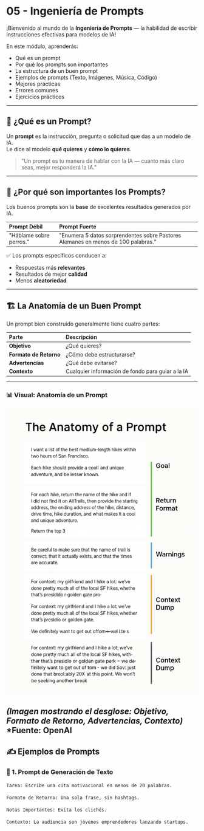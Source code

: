 # 05 - Ingeniería de Prompts

¡Bienvenido al mundo de la **Ingeniería de Prompts** — la habilidad de escribir instrucciones efectivas para modelos de IA!

En este módulo, aprenderás:

- Qué es un prompt
- Por qué los prompts son importantes
- La estructura de un buen prompt
- Ejemplos de prompts (Texto, Imágenes, Música, Código)
- Mejores prácticas
- Errores comunes
- Ejercicios prácticos

---

## 🧠 ¿Qué es un Prompt?

Un **prompt** es la instrucción, pregunta o solicitud que das a un modelo de IA.  
Le dice al modelo **qué quieres** y **cómo lo quieres**.

> "Un prompt es tu manera de hablar con la IA — cuanto más claro seas, mejor responderá la IA."

---

## 🎯 ¿Por qué son importantes los Prompts?

Los buenos prompts son la **base** de excelentes resultados generados por IA.

| Prompt Débil | Prompt Fuerte |
|:------------|:--------------|
| "Háblame sobre perros." | "Enumera 5 datos sorprendentes sobre Pastores Alemanes en menos de 100 palabras." |

✅ Los prompts específicos conducen a:

- Respuestas más **relevantes**
- Resultados de mejor **calidad**
- Menos **aleatoriedad**

---

## 🏗️ La Anatomía de un Buen Prompt

Un prompt bien construido generalmente tiene cuatro partes:

| Parte | Descripción |
|:-----|:------------|
| **Objetivo** | ¿Qué quieres? |
| **Formato de Retorno** | ¿Cómo debe estructurarse? |
| **Advertencias** | ¿Qué debe evitarse? |
| **Contexto** | Cualquier información de fondo para guiar a la IA |

---

### 📊 Visual: Anatomía de un Prompt

![Anatomía de un Prompt](./images/anatomy-of-a-prompt.png)

*(Imagen mostrando el desglose: Objetivo, Formato de Retorno, Advertencias, Contexto)*
*Fuente: OpenAI
---

## ✍️ Ejemplos de Prompts

### 📄 1. Prompt de Generación de Texto

```plaintext
Tarea: Escribe una cita motivacional en menos de 20 palabras.

Formato de Retorno: Una sola frase, sin hashtags.

Notas Importantes: Evita los clichés.

Contexto: La audiencia son jóvenes emprendedores lanzando startups.
```